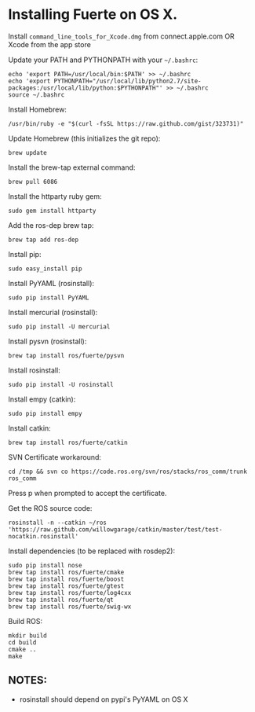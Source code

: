 # Installing Fuerte on OS X.

Install `command_line_tools_for_Xcode.dmg` from connect.apple.com OR Xcode from the app store

Update your PATH and PYTHONPATH with your `~/.bashrc`:

    echo 'export PATH=/usr/local/bin:$PATH' >> ~/.bashrc
    echo 'export PYTHONPATH="/usr/local/lib/python2.7/site-packages:/usr/local/lib/python:$PYTHONPATH"' >> ~/.bashrc
    source ~/.bashrc

Install Homebrew:

    /usr/bin/ruby -e "$(curl -fsSL https://raw.github.com/gist/323731)"

Update Homebrew (this initializes the git repo):

    brew update

Install the brew-tap external command:

    brew pull 6086

Install the httparty ruby gem:

    sudo gem install httparty

Add the ros-dep brew tap:

    brew tap add ros-dep

Install pip:

    sudo easy_install pip

Install PyYAML (rosinstall):

    sudo pip install PyYAML

Install mercurial (rosinstall):

    sudo pip install -U mercurial

Install pysvn (rosinstall):

    brew tap install ros/fuerte/pysvn

Install rosinstall:

    sudo pip install -U rosinstall

Install empy (catkin):

    sudo pip install empy

Install catkin:

    brew tap install ros/fuerte/catkin

SVN Certificate workaround:

    cd /tmp && svn co https://code.ros.org/svn/ros/stacks/ros_comm/trunk ros_comm

Press p when prompted to accept the certificate.

Get the ROS source code:

    rosinstall -n --catkin ~/ros 'https://raw.github.com/willowgarage/catkin/master/test/test-nocatkin.rosinstall'

<!---
Remove the rx directory:

    cd ~/ros
    rm -rf rx
-->

Install dependencies (to be replaced with rosdep2):

    sudo pip install nose
    brew tap install ros/fuerte/cmake
    brew tap install ros/fuerte/boost
    brew tap install ros/fuerte/gtest
    brew tap install ros/fuerte/log4cxx
    brew tap install ros/fuerte/qt
    brew tap install ros/fuerte/swig-wx

Build ROS:

    mkdir build
    cd build
    cmake ..
    make

## NOTES:

* rosinstall should depend on pypi's PyYAML on OS X
